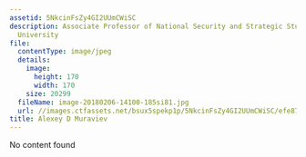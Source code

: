 ```yaml
---
assetid: 5NkcinFsZy4GI2UUmCWiSC
description: Associate Professor of National Security and Strategic Studies, Curtin
  University
file:
  contentType: image/jpeg
  details:
    image:
      height: 170
      width: 170
    size: 20299
  fileName: image-20180206-14100-185si81.jpg
  url: //images.ctfassets.net/bsux5spekp1p/5NkcinFsZy4GI2UUmCWiSC/efe876295abc60606bffd30430ab316a/image-20180206-14100-185si81.jpg
title: Alexey D Muraviev
---
```

No content found